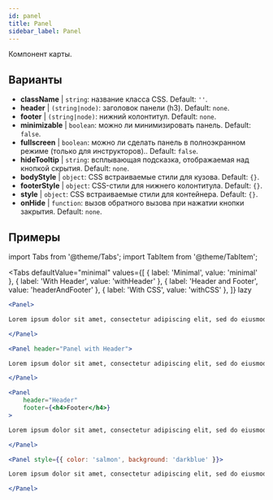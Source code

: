 ```yaml
---
id: panel 
title: Panel
sidebar_label: Panel
---
```


Компонент карты.

## Варианты

* __className__ | `string`: название класса CSS. Default: `''`.
* __header__ | `(string|node)`: заголовок панели (h3). Default: `none`.
* __footer__ | `(string|node)`: нижний колонтитул. Default: `none`.
* __minimizable__ | `boolean`: можно ли минимизировать панель. Default: `false`.
* __fullscreen__ | `boolean`: можно ли сделать панель в полноэкранном режиме (только для инструкторов).. Default: `false`.
* __hideTooltip__ | `string`: всплывающая подсказка, отображаемая над кнопкой скрытия. Default: `none`.
* __bodyStyle__ | `object`: CSS встраиваемые стили для кузова. Default: `{}`.
* __footerStyle__ | `object`: CSS-стили для нижнего колонтитула. Default: `{}`.
* __style__ | `object`: CSS встраиваемые стили для контейнера. Default: `{}`.
* __onHide__ | `function`: вызов обратного вызова при нажатии кнопки закрытия. Default: `none`.


## Примеры

import Tabs from '@theme/Tabs';
import TabItem from '@theme/TabItem';

<Tabs
    defaultValue="minimal"
    values={[
        { label: 'Minimal', value: 'minimal' },
        { label: 'With Header', value: 'withHeader' },
        { label: 'Header and Footer', value: 'headerAndFooter' },
        { label: 'With CSS', value: 'withCSS' },
    ]}
    lazy
>

<TabItem value="minimal">

```jsx live
<Panel>

Lorem ipsum dolor sit amet, consectetur adipiscing elit, sed do eiusmod tempor incididunt ut labore et dolore magna aliqua. Ut enim ad minim veniam, quis nostrud exercitation ullamco laboris nisi ut aliquip ex ea commodo consequat. Duis aute irure dolor in reprehenderit in voluptate velit esse cillum dolore eu fugiat nulla pariatur. Excepteur sint occaecat cupidatat non proident, sunt in culpa qui officia deserunt mollit anim id est laborum.

</Panel>
```

</TabItem>

<TabItem value="withHeader">

```jsx live
<Panel header="Panel with Header">

Lorem ipsum dolor sit amet, consectetur adipiscing elit, sed do eiusmod tempor incididunt ut labore et dolore magna aliqua. Ut enim ad minim veniam, quis nostrud exercitation ullamco laboris nisi ut aliquip ex ea commodo consequat. Duis aute irure dolor in reprehenderit in voluptate velit esse cillum dolore eu fugiat nulla pariatur. Excepteur sint occaecat cupidatat non proident, sunt in culpa qui officia deserunt mollit anim id est laborum.

</Panel>
```

</TabItem>

<TabItem value="headerAndFooter">

```jsx live
<Panel 
    header="Header" 
    footer={<h4>Footer</h4>}
>

Lorem ipsum dolor sit amet, consectetur adipiscing elit, sed do eiusmod tempor incididunt ut labore et dolore magna aliqua. Ut enim ad minim veniam, quis nostrud exercitation ullamco laboris nisi ut aliquip ex ea commodo consequat. Duis aute irure dolor in reprehenderit in voluptate velit esse cillum dolore eu fugiat nulla pariatur. Excepteur sint occaecat cupidatat non proident, sunt in culpa qui officia deserunt mollit anim id est laborum.

</Panel>
```

</TabItem>

<TabItem value="withCSS">

```jsx live
<Panel style={{ color: 'salmon', background: 'darkblue' }}>

Lorem ipsum dolor sit amet, consectetur adipiscing elit, sed do eiusmod tempor incididunt ut labore et dolore magna aliqua. Ut enim ad minim veniam, quis nostrud exercitation ullamco laboris nisi ut aliquip ex ea commodo consequat. Duis aute irure dolor in reprehenderit in voluptate velit esse cillum dolore eu fugiat nulla pariatur. Excepteur sint occaecat cupidatat non proident, sunt in culpa qui officia deserunt mollit anim id est laborum.

</Panel>
```

</TabItem>

</Tabs>
